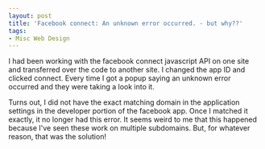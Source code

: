 ```yaml
---
layout: post
title: 'Facebook connect: An unknown error occurred. - but why??'
tags:
- Misc Web Design
---
```

I had been working with the facebook connect javascript API on one site and transferred over the code to another site.  I changed the app ID and clicked connect.  Every time I got a popup saying an unknown error occurred and they were taking a look into it.

Turns out, I did not have the exact matching domain in the application settings in the developer portion of the facebook app.  Once I matched it exactly, it no longer had this error.  It seems weird to me that this happened because I've seen these work on multiple subdomains.  But, for whatever reason, that was the solution!
